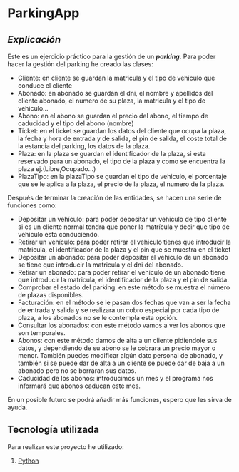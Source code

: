 # ParkingApp

## ***Explicación***

Este es un ejercicio práctico para la gestión de un ***parking***. Para poder hacer la gestión del parking he creado las clases:

- Cliente: en cliente se guardan la matricula y el tipo de vehiculo que conduce el cliente
- Abonado: en abonado se guardan el dni, el nombre y apellidos del cliente abonado, el numero de su plaza, la matricula y el tipo de vehiculo...
- Abono: en el abono se guardan el precio del abono, el tiempo de caducidad y el tipo del abono (nombre)
- Ticket: en el ticket se guardan los datos del cliente que ocupa la plaza, la fecha y hora de entrada y de salida, el pin de salida, el coste total de la estancia del parking, los datos de la plaza.
- Plaza: en la plaza se guardan el identificador de la plaza, si esta reservado para un abonado, el tipo de la plaza y como se encuentra la plaza ej.(Libre,Ocupado...)
- PlazaTipo: en la plazaTipo se guardan el tipo de vehiculo, el porcentaje que se le aplica a la plaza, el precio de la plaza, el numero de la plaza.

Después de terminar la creación de las entidades, se hacen una serie de funciones como:

- Depositar un vehículo: para poder depositar un vehiculo de tipo cliente si es un cliente normal tendra que poner la matrícula y decir que tipo de vehiculo esta conduciendo.
- Retirar un vehículo: para poder retirar el vehiculo tienes que introducir la matricula, el identificador de la plaza y el pin que se muestra en el ticket
- Depositar un abonado: para poder depositar el vehiculo de un abonado se tiene que introducir la matricula y el dni del abonado.
- Retirar un abonado: para poder retirar el vehiculo de un abonado tiene que introducir la matricula, el identificador de la plaza y el pin de salida.
- Comprobar el estado del parking: en este método se muestra el número de plazas disponibles.
- Facturación: en el método se le pasan dos fechas que van a ser la fecha de entrada y salida y se realizara un cobro especial por cada tipo de plaza, a los abonados no se le contempla esta opción.
- Consultar los abonados: con este método vamos a ver los abonos que son temporales.
- Abonos: con este método damos de alta a un cliente pidiendole sus datos, y dependiendo de su abono se le cobrara un precio mayor o menor. También puedes modificar algún dato personal de abonado, y también si se puede dar de alta a un cliente se puede dar de baja a un abonado pero no se borraran sus datos.
- Caducidad de los abonos: introducimos un mes y el programa nos informará que abonos caducan este mes.

En un posible futuro se podrá añadir más funciones, espero que les sirva de ayuda.

## **Tecnología utilizada**

Para realizar este proyecto he utilizado:

1. [Python](https://python.org/)


